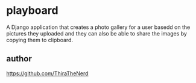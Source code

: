 # playboard
A Django application that creates a photo gallery for a user basedd on the pictures they uploaded and they can also be able to share the images by copying them to clipboard.

## author
 https://github.com/ThiraTheNerd
